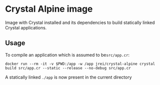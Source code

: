 # Crystal Alpine image

Image with Crystal installed and its dependencies to build statically linked Crystal applications.

## Usage

To compile an application which is assumed to be`src/app.cr`:

`docker run --rm -it -v $PWD:/app -w /app jrei/crystal-alpine crystal build src/app.cr --static --release --no-debug src/app.cr`

A statically linked `./app` is now present in the current directory
